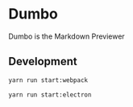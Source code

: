 # Dumbo

Dumbo is the Markdown Previewer

## Development

```sh
yarn run start:webpack
```

```sh
yarn run start:electron
```
